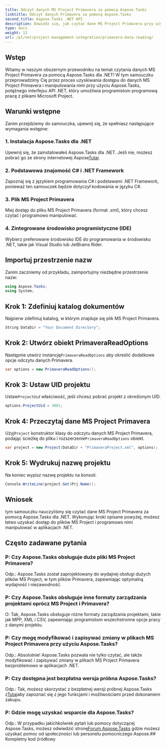 ```yaml
---
title: Odczyt danych MS Project Primavera za pomocą Aspose.Tasks
linktitle: Odczyt danych Primavera za pomocą Aspose.Tasks
second_title: Aspose.Tasks .NET API
description: Dowiedz się, jak czytać dane MS Project Primavera przy użyciu Aspose.Tasks dla .NET. Przewodnik krok po kroku z przykładami kodu.
type: docs
weight: 12
url: /pl/net/project-management-integration/primavera-data-reading/
---
```

## Wstęp
Witamy w naszym obszernym przewodniku na temat czytania danych MS Project Primavera za pomocą Aspose.Tasks dla .NET! W tym samouczku przeprowadzimy Cię przez proces uzyskiwania dostępu do danych MS Project Primavera i manipulowania nimi przy użyciu Aspose.Tasks, potężnego interfejsu API .NET, który umożliwia programistom programową pracę z plikami Microsoft Project.
## Warunki wstępne
Zanim przejdziemy do samouczka, upewnij się, że spełniasz następujące wymagania wstępne:
### 1. Instalacja Aspose.Tasks dla .NET
 Upewnij się, że zainstalowałeś Aspose.Tasks dla .NET. Jeśli nie, możesz pobrać go ze strony internetowej Aspose[Tutaj](https://releases.aspose.com/tasks/net/).
### 2. Podstawowa znajomość C# i .NET Framework
Zapoznaj się z językiem programowania C# i podstawami .NET Framework, ponieważ ten samouczek będzie dotyczył kodowania w języku C#.
### 3. Plik MS Project Primavera
Miej dostęp do pliku MS Project Primavera (format .xml), który chcesz czytać i programowo manipulować.
### 4. Zintegrowane środowisko programistyczne (IDE)
Wybierz preferowane środowisko IDE do programowania w środowisku .NET, takie jak Visual Studio lub JetBrains Rider.

## Importuj przestrzenie nazw
Zanim zaczniemy od przykładu, zaimportujmy niezbędne przestrzenie nazw:
```csharp
using Aspose.Tasks;
using System;

```

## Krok 1: Zdefiniuj katalog dokumentów
Najpierw zdefiniuj katalog, w którym znajduje się plik MS Project Primavera.
```csharp
String DataDir = "Your Document Directory";
```
## Krok 2: Utwórz obiekt PrimaveraReadOptions
 Następnie utwórz instancję`PrimaveraReadOptions` aby określić dodatkowe opcje odczytu danych Primavera.
```csharp
var options = new PrimaveraReadOptions();
```
## Krok 3: Ustaw UID projektu
 Ustaw`ProjectUid` właściwość, jeśli chcesz pobrać projekt z określonym UID.
```csharp
options.ProjectUid = 3881;
```
## Krok 4: Przeczytaj dane MS Project Primavera
 Użyj`Project` konstruktor klasy do odczytu danych MS Project Primavera, podając ścieżkę do pliku i rozszerzenie`PrimaveraReadOptions` obiekt.
```csharp
var project = new Project(DataDir + "PrimaveraProject.xml", options);
```
## Krok 5: Wydrukuj nazwę projektu
Na koniec wypisz nazwę projektu na konsoli.
```csharp
Console.WriteLine(project.Get(Prj.Name));
```

## Wniosek
tym samouczku nauczyliśmy się czytać dane MS Project Primavera za pomocą Aspose.Tasks dla .NET. Wykonując kroki opisane powyżej, możesz łatwo uzyskać dostęp do plików MS Project i programowo nimi manipulować w aplikacjach .NET.
## Często zadawane pytania
### P: Czy Aspose.Tasks obsługuje duże pliki MS Project Primavera?
Odp.: Aspose.Tasks został zaprojektowany do wydajnej obsługi dużych plików MS Project, w tym plików Primavera, zapewniając optymalną wydajność i niezawodność.
### P: Czy Aspose.Tasks obsługuje inne formaty zarządzania projektami oprócz MS Project i Primavera?
O: Tak, Aspose.Tasks obsługuje różne formaty zarządzania projektami, takie jak MPP, XML i CSV, zapewniając programistom wszechstronne opcje pracy z danymi projektu.
### P: Czy mogę modyfikować i zapisywać zmiany w plikach MS Project Primavera przy użyciu Aspose.Tasks?
Odp.: Absolutnie! Aspose.Tasks pozwala nie tylko czytać, ale także modyfikować i zapisywać zmiany w plikach MS Project Primavera bezproblemowo w aplikacjach .NET.
### P: Czy dostępna jest bezpłatna wersja próbna Aspose.Tasks?
 Odp.: Tak, możesz skorzystać z bezpłatnej wersji próbnej Aspose.Tasks z[Tutaj](https://releases.aspose.com/)aby zapoznać się z jego funkcjami i możliwościami przed dokonaniem zakupu.
### P: Gdzie mogę uzyskać wsparcie dla Aspose.Tasks?
 Odp.: W przypadku jakichkolwiek pytań lub pomocy dotyczącej Aspose.Tasks, możesz odwiedzić stronę[Forum Aspose.Tasks](https://forum.aspose.com/c/tasks/15) gdzie możesz uzyskać pomoc od społeczności lub personelu pomocniczego Aspose.## Kompletny kod źródłowy